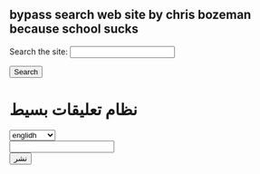 ## bypass search web site by chris bozeman because school sucks

<label for="site-search">Search the site:</label>
<input type="search" id="site-search" name="q"
       aria-label="Search through site content">

<button>Search</button>

<html>
	<head>
		<meta charset="utf-8">
		<link rel="stylesheet" href="css/stylingCode.css"/>
	</head>
	<body>
		<h1>نظام تعليقات بسيط</h1>
		<select>
			<option value="ar">englidh</option>
			<option value="en">ENGLISH</option>
		</select><br>
		<input type="text"><br>
		<input type="submit" value="نشر"><br>
	</body>
	<!--JQuery Code-->
	
